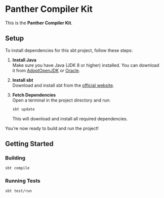 # Panther Compiler Kit

This is the **Panther Compiler Kit**.

## Setup

To install dependencies for this sbt project, follow these steps:

1. **Install Java**  
   Make sure you have Java (JDK 8 or higher) installed. You can download it from [AdoptOpenJDK](https://adoptopenjdk.net/) or [Oracle](https://www.oracle.com/java/technologies/javase-downloads.html).

2. **Install sbt**  
   Download and install sbt from the [official website](https://www.scala-sbt.org/download.html).

3. **Fetch Dependencies**  
   Open a terminal in the project directory and run:
   ```sh
   sbt update
   ```
   This will download and install all required dependencies.

You're now ready to build and run the project!


## Getting Started

### Building

```sh
sbt compile
```

### Running Tests

```sh
sbt test/run
```